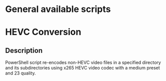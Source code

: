 # General available scripts 
# HEVC Conversion

## Description
PowerShell script re-encodes non-HEVC video files in a specified directory and its subdirectories using x265 HEVC video codec with a medium preset and 23 quality.
